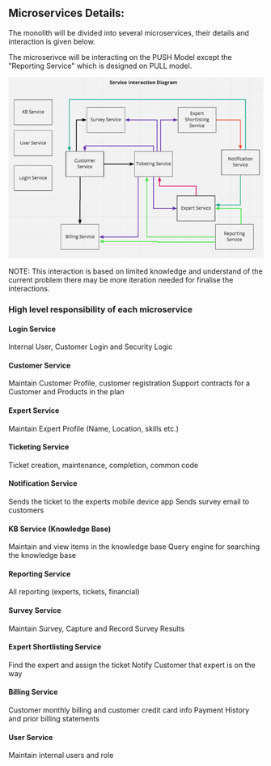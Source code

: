 ## Microservices Details:

The monolith will be divided into several microservices, their details and interaction is given below. 

The microserivce will be interacting on the PUSH Model except the "Reporting Service" which is designed on PULL model.

![ServiceInteration](./img/ServiceInteractions.png)

NOTE: This interaction is based on limited knowledge and understand of the current problem there may be more iteration needed for finalise the interactions.

### High level responsibility of each microservice 

#### Login Service
Internal User, Customer Login and Security Logic

#### Customer Service
Maintain Customer Profile, customer registration
Support contracts for a Customer and Products in the plan

#### Expert Service 
Maintain Expert Profile (Name, Location, skills etc.)

#### Ticketing Service
Ticket creation, maintenance, completion, common code

#### Notification Service
Sends the ticket to the experts mobile device app
Sends survey email to customers

#### KB Service (Knowledge Base)
Maintain and view items in the knowledge base
Query engine for searching the knowledge base

#### Reporting Service
All reporting (experts, tickets, financial) 

#### Survey Service
Maintain Survey, Capture and Record Survey Results

#### Expert Shortlisting Service
Find the expert and assign the ticket
Notify Customer that expert is on the way

#### Billing Service
Customer monthly billing and customer credit card info
Payment History and prior billing statements

#### User Service
Maintain internal users and role
